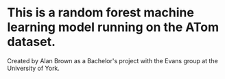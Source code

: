 # This is a random forest machine learning model running on the ATom dataset.
Created by Alan Brown as a Bachelor's project with the Evans group at the University of York. 

